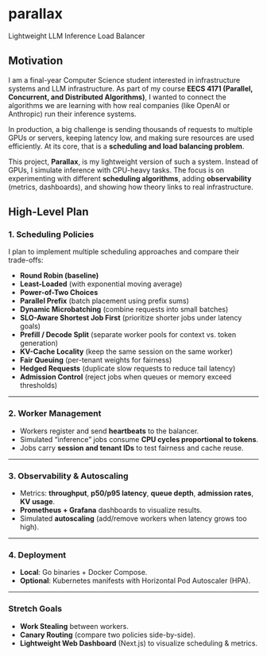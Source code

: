 # parallax
Lightweight LLM Inference Load Balancer


## Motivation

I am a final-year Computer Science student interested in infrastructure systems and LLM infrastructure. As part of my course **EECS 4171 (Parallel, Concurrent, and Distributed Algorithms)**, I wanted to connect the algorithms we are learning with how real companies (like OpenAI or Anthropic) run their inference systems.

In production, a big challenge is sending thousands of requests to multiple GPUs or servers, keeping latency low, and making sure resources are used efficiently. At its core, that is a **scheduling and load balancing problem**.

This project, **Parallax**, is my lightweight version of such a system. Instead of GPUs, I simulate inference with CPU-heavy tasks. The focus is on experimenting with different **scheduling algorithms**, adding **observability** (metrics, dashboards), and showing how theory links to real infrastructure.

## High-Level Plan

### 1. Scheduling Policies
I plan to implement multiple scheduling approaches and compare their trade-offs:

- **Round Robin (baseline)**
- **Least-Loaded** (with exponential moving average)
- **Power-of-Two Choices**
- **Parallel Prefix** (batch placement using prefix sums)
- **Dynamic Microbatching** (combine requests into small batches)
- **SLO-Aware Shortest Job First** (prioritize shorter jobs under latency goals)
- **Prefill / Decode Split** (separate worker pools for context vs. token generation)
- **KV-Cache Locality** (keep the same session on the same worker)
- **Fair Queuing** (per-tenant weights for fairness)
- **Hedged Requests** (duplicate slow requests to reduce tail latency)
- **Admission Control** (reject jobs when queues or memory exceed thresholds)

---

### 2. Worker Management
- Workers register and send **heartbeats** to the balancer.  
- Simulated “inference” jobs consume **CPU cycles proportional to tokens**.  
- Jobs carry **session and tenant IDs** to test fairness and cache reuse.  

---

### 3. Observability & Autoscaling
- Metrics: **throughput**, **p50/p95 latency**, **queue depth**, **admission rates**, **KV usage**.  
- **Prometheus + Grafana** dashboards to visualize results.  
- Simulated **autoscaling** (add/remove workers when latency grows too high).  

---

### 4. Deployment
- **Local**: Go binaries + Docker Compose.  
- **Optional**: Kubernetes manifests with Horizontal Pod Autoscaler (HPA).  

---

### Stretch Goals
- **Work Stealing** between workers.  
- **Canary Routing** (compare two policies side-by-side).  
- **Lightweight Web Dashboard** (Next.js) to visualize scheduling & metrics.  

